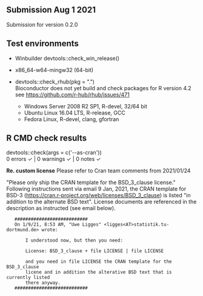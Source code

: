 ## Submission Aug 1 2021 

Submission for version 0.2.0

## Test environments
* Winbuilder
  devtools::check_win_release()
 * x86_64-w64-mingw32 (64-bit)
  
* devtools::check_rhub(pkg = ".")  
Bioconductor does not yet build and check packages for R version 4.2 see https://github.com/r-hub/rhub/issues/471  
  * Windows Server 2008 R2 SP1, R-devel, 32/64 bit
  * Ubuntu Linux 16.04 LTS, R-release, GCC
  * Fedora Linux, R-devel, clang, gfortran

## R CMD check results
devtools::check(args = c('--as-cran'))  
0 errors ✓ | 0 warnings ✓ | 0 notes ✓

**Re. custom license**
Please refer to Cran team comments from 2021/01/24 

"Please only ship the CRAN template for the BSD_3_clause license."  
Following instructions sent via email 9 Jan, 2021, the CRAN template for BSD-3 (https://cran.r-project.org/web/licenses/BSD_3_clause) is listed "in addition to the alternate BSD text". License documents are referenced in the description as instructed (see email below).

       ########################### 
       On 1/9/21, 8:53 AM, "Uwe Ligges" <ligges<AT>statistik.tu-dortmund.de> wrote:

           I understood now, but then you need:

           License: BSD_3_clause + file LICENSE | file LICENSE
  
           and you need in file LICENSE the CRAN template for the BSD_3_clause 
           licene and in addition the alterative BSD text that is currently listed 
           there anyway.
       ###########################
  

